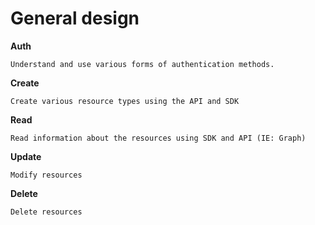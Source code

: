 
# General design

  **Auth**
  
    Understand and use various forms of authentication methods.
  
  
  **Create**
  
    Create various resource types using the API and SDK
  
  
  **Read**
  
    Read information about the resources using SDK and API (IE: Graph)
  
  
  **Update**
  
    Modify resources
  
  
  **Delete**
  
    Delete resources
